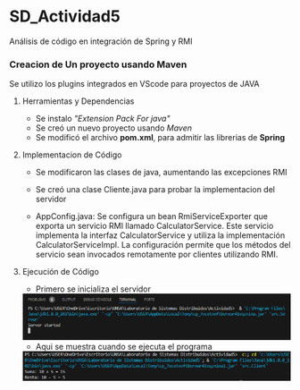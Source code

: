 # SD_Actividad5

Análisis de código en integración de Spring y RMI

### Creacion de Un proyecto usando Maven

Se utilizo los plugins integrados en VScode para proyectos de JAVA

1. Herramientas y Dependencias

   - Se instalo _"Extension Pack For java"_
   - Se creó un nuevo proyecto usando _Maven_
   - Se modificó el archivo **pom.xml**, para admitir las librerias de **Spring**

2. Implementacion de Código

   - Se modificaron las clases de java, aumentando las excepciones RMI

   - Se creó una clase Cliente.java para probar la implementacion del servidor
  
   * AppConfig.java: Se configura un bean RmiServiceExporter que exporta un servicio RMI llamado CalculatorService. Este servicio implementa la interfaz CalculatorService y utiliza la implementación CalculatorServiceImpl. La configuración permite que los métodos del servicio sean invocados remotamente por clientes utilizando RMI.

3. Ejecución de Código
   * Primero se inicializa el servidor
   <img src="imagenes/SERVER.png" alt="SERVER" width="500"/>
   
   * Aqui se muestra cuando se ejecuta el programa
   <img src="imagenes/PRUEBA.png" alt="PRUEBA" width="500"/>
